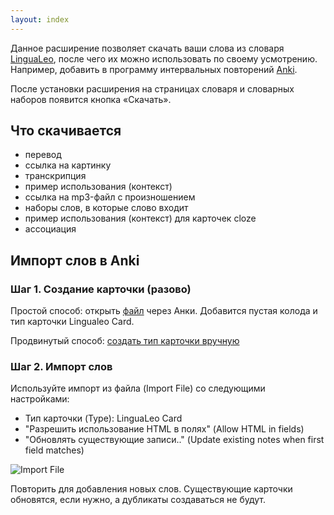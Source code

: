 ```yaml
---
layout: index
---
```


Данное расширение позволяет скачать ваши слова из словаря [LinguaLeo](http://lingualeo.com/), после чего их можно использовать по своему усмотрению. Например, добавить в программу интервальных повторений [Anki](http://ankisrs.net/).

После установки расширения на страницах словаря и словарных наборов появится кнопка «Скачать».

## Что скачивается


- перевод
- ссылка на картинку
- транскрипция
- пример использования (контекст)
- ссылка на mp3-файл с произношением
- наборы слов, в которые слово входит
- пример использования (контекст) для карточек cloze
- ассоциация

## Импорт слов в Anki

### Шаг 1. Создание карточки (разово)

Простой способ: открыть [файл](LingualeoWords.apkg) через Анки. Добавится пустая колода и тип карточки Lingualeo Card.

Продвинутый способ: [создать тип карточки вручную](card-template.md)

### Шаг 2. Импорт слов

Используйте импорт из файла (Import File) со следующими настройками:

- Тип карточки (Type): LinguaLeo Card
- "Разрешить использование HTML в полях" (Allow HTML in fields)
- "Обновлять существующие записи.." (Update existing notes when first field matches)

![Import File](img/import.png)

Повторить для добавления новых слов. Существующие карточки обновятся, если нужно, а дубликаты создаваться не будут.
